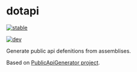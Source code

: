 # dotapi

[![stable](https://travis-ci.org/ElijahReva/dotapi.svg?branch=master)](https://travis-ci.org/ElijahReva/dotapi)

[![dev](https://travis-ci.org/ElijahReva/dotapi.svg?branch=develop)](https://travis-ci.org/ElijahReva/dotapi)


Generate public api defenitions from assemblises.

Based on [PublicApiGenerator project](https://github.com/JakeGinnivan/ApiApprover/tree/master/src/PublicApiGenerator).